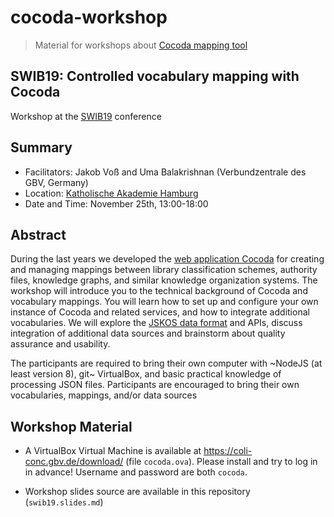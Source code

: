 # cocoda-workshop

> Material for workshops about [Cocoda mapping tool]

[Cocoda mapping tool]: https://coli-conc.gbv.de/cocoda/


## SWIB19: Controlled vocabulary mapping with Cocoda

Workshop at the [SWIB19](http://swib.org/swib19/) conference

## Summary

* Facilitators: Jakob Voß and Uma Balakrishnan (Verbundzentrale des GBV, Germany)
* Location: [Katholische Akademie Hamburg](http://swib.org/swib19/general-information.html)
* Date and Time: November 25th, 13:00-18:00

## Abstract

During the last years we developed the [web application Cocoda](https://coli-conc.gbv.de/cocoda/) for creating and managing mappings between library classification schemes, authority files, knowledge graphs, and similar knowledge organization systems. The workshop will introduce you to the technical background of Cocoda and vocabulary mappings. You will learn how to set up and configure your own instance of Cocoda and related services, and how to integrate additional vocabularies. We will explore the [JSKOS data format](https://gbv.github.io/jskos/jskos.html) and APIs, discuss integration of additional data sources and brainstorm about quality assurance and usability.

The participants are required to bring their own computer with ~NodeJS (at least version 8), git~ VirtualBox, and basic practical knowledge of processing JSON files. Participants are encouraged to bring their own vocabularies, mappings, and/or data sources

## Workshop Material

* A VirtualBox Virtual Machine is available at <https://coli-conc.gbv.de/download/> (file `cocoda.ova`). Please install and try to log in in advance! Username and password are both `cocoda`.

* Workshop slides source are available in this repository (`swib19.slides.md`)
